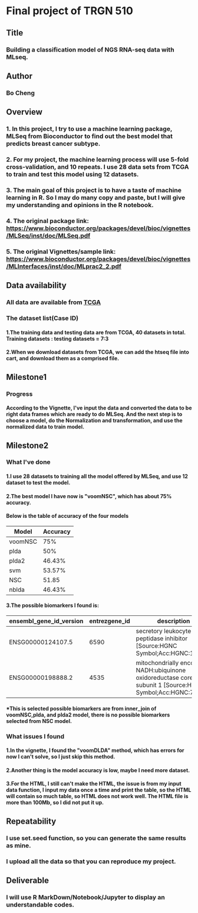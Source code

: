 # Final project of TRGN 510
## Title
### Building a classification model of NGS RNA-seq data with MLseq.      
## Author
### Bo Cheng
## Overview 
### 1. In this project, I try to use a machine learning package, MLSeq from Bioconductor to find out the best model that predicts breast cancer subtype. 
### 2. For my project, the machine learning process will use 5-fold cross-validation, and 10 repeats. I use 28 data sets from TCGA to train and test this model using 12 datasets. 
### 3. The main goal of this project is to have a taste of machine learning in R. So I may do many copy and paste, but I will give my understanding and opinions in the R notebook.
### 4. The original package link: https://www.bioconductor.org/packages/devel/bioc/vignettes/MLSeq/inst/doc/MLSeq.pdf
### 5. The original Vignettes/sample link: https://www.bioconductor.org/packages/devel/bioc/vignettes/MLInterfaces/inst/doc/MLprac2_2.pdf
## Data availability
### All data are available from [TCGA](https://portal.gdc.cancer.gov/exploration?filters=%7B%22op%22%3A%22and%22%2C%22content%22%3A%5B%7B%22op%22%3A%22in%22%2C%22content%22%3A%7B%22field%22%3A%22cases.disease_type%22%2C%22value%22%3A%5B%22ductal%20and%20lobular%20neoplasms%22%5D%7D%7D%2C%7B%22op%22%3A%22in%22%2C%22content%22%3A%7B%22field%22%3A%22cases.primary_site%22%2C%22value%22%3A%5B%22breast%22%5D%7D%7D%2C%7B%22op%22%3A%22in%22%2C%22content%22%3A%7B%22field%22%3A%22cases.project.program.name%22%2C%22value%22%3A%5B%22TCGA%22%5D%7D%7D%2C%7B%22op%22%3A%22in%22%2C%22content%22%3A%7B%22field%22%3A%22cases.project.project_id%22%2C%22value%22%3A%5B%22TCGA-BRCA%22%5D%7D%7D%2C%7B%22op%22%3A%22in%22%2C%22content%22%3A%7B%22field%22%3A%22cases.samples.sample_type%22%2C%22value%22%3A%5B%22primary%20tumor%22%5D%7D%7D%5D%7D)
### The dataset list(Case ID)
#### 1.The training data and testing data are from TCGA, 40 datasets in total. Training datasets : testing datasets = 7:3
#### 2.When we download datasets from TCGA, we can add the htseq file into cart, and download them as a comprised file.
## Milestone1
### Progress
#### According to the Vignette, I've input the data and converted the data to be right data frames which are ready to do MLSeq. And the next step is to choose a model, do the Normalization and transformation, and use the normalized data to train model.
## Milestone2
### What I've done
#### 1.I use 28 datasets to training all the model offered by MLSeq, and use 12 dataset to test the model.
#### 2.The best model I have now is "voomNSC", which has about 75% accuracy.
#### Below is the table of accuracy of the four models
Model | Accuracy 
----- | -------- 
voomNSC | 75%
plda | 50%
plda2 | 46.43%
svm | 53.57%
NSC | 51.85
nblda | 46.43%


#### 3.The possible biomarkers I found is:
ensembl_gene_id_version | entrezgene_id | description | hgnc_symbol
------------ | ------------- | ---------------- | -----------
ENSG00000124107.5	 | 6590 | secretory leukocyte peptidase inhibitor [Source:HGNC Symbol;Acc:HGNC:11092] | SLPI
ENSG00000198888.2 | 4535 | mitochondrially encoded NADH:ubiquinone oxidoreductase core subunit 1 [Source:HGNC Symbol;Acc:HGNC:7455] | MT-ND1
#### *This is selected possible biomarkers are from inner_join of voomNSC,plda, and plda2 model, there is no possible biomarkers selected from NSC model.
  
### What issues I found
#### 1.In the vignette, I found the "voomDLDA" method, which has errors for now I can't solve, so I just skip this method.
#### 2.Another thing is the model accuracy is low, maybe I need more dataset.
#### 3.For the HTML, I still can't make the HTML, the issue is from my input data function, I input my data once a time and print the table, so the HTML will contain so much table, so HTML does not work well. The HTML file is more than 100Mb, so I did not put it up.
## Repeatability
### I use set.seed function, so you can generate the same results as mine.
### I upload all the data so that you can reproduce my project.
## Deliverable
### I will use R MarkDown/Notebook/Jupyter to display an understandable codes.